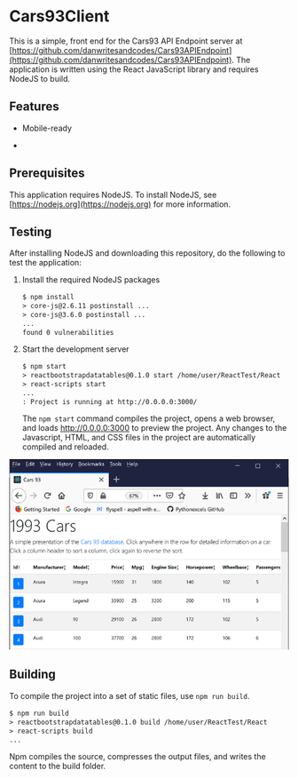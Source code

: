 # Cars93Client

This is a simple, front end for the Cars93 API Endpoint server at [https://github.com/danwritesandcodes/Cars93APIEndpoint](https://github.com/danwritesandcodes/Cars93APIEndpoint). The application is written using the React JavaScript library and requires NodeJS to build.

## Features

* Mobile-ready

* 


## Prerequisites

This application requires NodeJS. To install NodeJS, see [https://nodejs.org](https://nodejs.org) for more information.

## Testing

After installing NodeJS and downloading this repository, do the following to test the application:

1. Install the required NodeJS packages

    ```
    $ npm install
    > core-js@2.6.11 postinstall ...
    > core-js@3.6.0 postinstall ...
    ...
    found 0 vulnerabilities
    ```

2. Start the development server

    ```
    $ npm start
    > reactbootstrapdatatables@0.1.0 start /home/user/ReactTest/React
    > react-scripts start
    ...
    : Project is running at http://0.0.0.0:3000/
    ```

    The `npm start` command compiles the project, opens a web browser, and loads http://0.0.0.0:3000 to preview the project. Any changes to the Javascript, HTML, and CSS files in the project are automatically compiled and reloaded.

![Browser](browser.png)

## Building

To compile the project into a set of static files, use `npm run build`.

```
$ npm run build
> reactbootstrapdatatables@0.1.0 build /home/user/ReactTest/React
> react-scripts build
...
```
Npm compiles the source, compresses the output files, and writes the content to the build folder.


